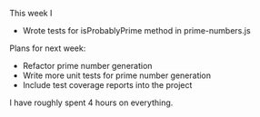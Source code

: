 This week I 
* Wrote tests for isProbablyPrime method in prime-numbers.js

Plans for next week:
* Refactor prime number generation
* Write more unit tests for prime number generation
* Include test coverage reports into the project

I have roughly spent 4 hours on everything.